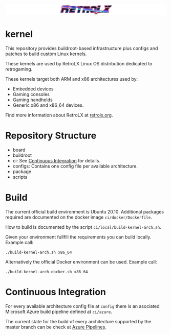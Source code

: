 ![RetroLX](retrolx-logo.png)

# kernel

This repository provides buildroot-based infrastructure plus configs and patches to build custom Linux kernels.

These kernels are used by RetroLX Linux OS distribution dedicated to retrogaming. 

These kernels target both ARM and x86 architectures used by:
- Embedded devices
- Gaming consoles
- Gaming handhelds
- Generic x86 and x86_64 devices.

Find more information about RetroLX at [retrolx.org](https://retrolx.org).

# Repository Structure
- board
- buildroot
- ci: See [Continuous Integration](#Continuous) for details.
- configs: Contains one config file per available architecture.
- package
- scripts

# Build

The current official build environment is Ubuntu 20.10. Additional packages required are documented on the docker image ``ci/docker/Dockerfile``.

How to build is documented by the script ``ci/local/build-kernel-arch.sh``.

Given your environment fullfill the requirements you can build locally. Example call:
```
./build-kernel-arch.sh x86_64
```

Alternatively the official Docker environment can be used. Example call:
```
./build-kernel-arch-docker.sh x86_64
```
# Continuous Integration

For every available architecture config file at ``config`` there is an asociated Microsoft Azure build pipeline defined at ``ci/azure``.

The current state for the build of every architecture supported by the master branch can be check at [Azure Pipelines](https://dev.azure.com/retrolx/RetroLX%20kernels/_build?view=folders).